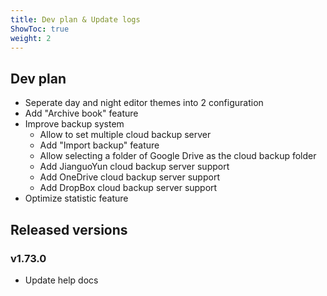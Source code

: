 ```yaml
---
title: Dev plan & Update logs
ShowToc: true
weight: 2
---
```


## Dev plan

- Seperate day and night editor themes into 2 configuration
- Add "Archive book" feature
- Improve backup system
    - Allow to set multiple cloud backup server
    - Add "Import backup" feature
    - Allow selecting a folder of Google Drive as the cloud backup folder
    - Add JianguoYun cloud backup server support
    - Add OneDrive cloud backup server support
    - Add DropBox cloud backup server support
- Optimize statistic feature

## Released versions

### v1.73.0

- Update help docs